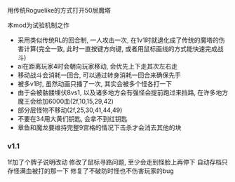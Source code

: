 
用传统Roguelike的方式打开50层魔塔

本mod为试验机制之作
+ 采用类似传统RL的回合制, 一人攻击一次, 在1v1时就退化成了传统的魔塔的伤害计算(完全一致, 此时一直按键方向键, 或者用鼠标画线的方式能快速完成战斗)
+ ai在距离玩家4时会朝向玩家移动, 会优先上下走其次左右走
+ 移动战斗会消耗一回合, 可以通过转身消耗一回合来确保先手
+ 被多v1时, 虽然动画只播了一次, 其实会被多个怪各打一下
+ 由于会被骷髅埋伏8vs1, 以及诸多地方会有强怪会提前跑过来挡路, 在许多地方魔王会给加6000血(2f,10,15,29,42)
+ 部分层怪物不移动(2f,25,30,41,44,49)
+ 不要在34用大黄们钥匙, 会拿不到红钥匙
+ 章鱼和魔龙要维持完整9宫格的情况下击杀才会消去其他的块

### v1.1
1f加了个牌子说明改动
修改了鼠标寻路问题, 至少会走到怪脸上再停下
自动存档只存怪满血被打的那一下
修复了不破防时怪也不伤害玩家的bug
